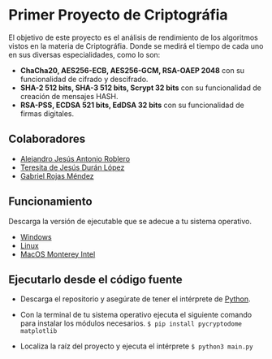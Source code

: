 # Primer Proyecto de Criptográfia
  El objetivo de este proyecto es el análisis de rendimiento de los algoritmos vistos en la materia de Criptográfia. Donde se medirá el tiempo de cada uno en sus diversas especialidades, como lo son:
- **ChaCha20, AES256-ECB, AES256-GCM, RSA-OAEP 2048** con su funcionalidad de cifrado y descifrado.
- **SHA-2 512 bits, SHA-3 512 bits, Scrypt 32 bits** con su funcionalidad de creación de mensajes HASH.
- **RSA-PSS, ECDSA 521 bits, EdDSA 32 bits** con su funcionalidad de firmas digitales.

## Colaboradores
 * [Alejandro Jesús Antonio Roblero](https://github.com/Alejandror11)
 * [Teresita de Jesús Durán López](https://github.com/teredl8)
 * [Gabriel Rojas Méndez](https://github.com/GabooLml)

## Funcionamiento
Descarga la versión de ejecutable que se adecue a tu sistema operativo.
- [Windows](https://github.com/GabooLml/PrimerProyectoCriptografia/blob/master/dist/Windows.exe?raw=true)
- [Linux](https://github.com/GabooLml/PrimerProyectoCriptografia/blob/master/dist/Linux?raw=true)
- [MacOS Monterey Intel](https://github.com/GabooLml/PrimerProyectoCriptografia/blob/master/dist/MacOSMontereyIntel?raw=true)

## Ejecutarlo desde el código fuente
 - Descarga el repositorio y asegúrate de tener el intérprete de [Python](https://www.python.org/downloads/).
 - Con la terminal de tu sistema operativo ejecuta el siguiente comando para instalar los módulos necesarios.
   `$ pip install pycryptodome matplotlib`

 - Localiza la raíz del proyecto y ejecuta el intérprete
   `$ python3 main.py`

